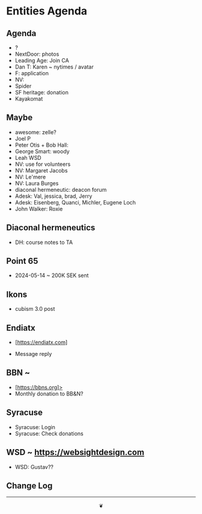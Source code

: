 # Entities Agenda

## Agenda

* ?
* NextDoor: photos
* Leading Age: Join CA
* Dan T: Karen ~ nytimes / avatar
* F: application
* NV:
* Spider
* SF heritage: donation
* Kayakomat

## Maybe

* awesome: zelle?
* Joel P
* Peter Otis + Bob Hall:
* George Smart: woody
* Leah WSD
* NV: use for volunteers
* NV: Margaret Jacobs
* NV: Le'mere
* NV: Laura Burges
* diaconal hermeneutic: deacon forum
* Adesk: Val, jessica, brad, Jerry
* Adesk: Eisenberg, Quanci, Michler, Eugene Loch
* John Walker: Roxie

## Diaconal hermeneutics

* DH: course notes to TA

## Point 65

* 2024-05-14 ~ 200K SEK sent

## Ikons

* cubism 3.0 post

## Endiatx

* [https://endiatx.com]

* Message reply

## BBN ~

* [https://bbns.org]>
* Monthly donation to BB&amp;N?

## Syracuse

* Syracuse: Login
* Syracuse: Check donations

## WSD ~ <a href="https://websightdesign.com">https://websightdesign.com</a>

* WSD: Gustav??

## Change Log

***

<center title="hello!"><a href="javascript:main.window.scrollTo(0,0);" style="text-decoration:none;">❦</a></center>
